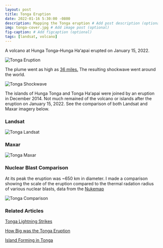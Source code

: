 ```yaml
---
layout: post
title: Tonga Eruption
date: 2022-01-16 5:30:00 -0800
description: Mapping the Tonga eruption # Add post description (optional)
img: tonga-cover.jpg # Add image post (optional)
fig-caption: # Add figcaption (optional)
tags: [landsat, volcano]
---
```


A volcano at Hunga Tonga–Hunga Haʻapai erupted on January 15, 2022. 

![Tonga Eruption]({{site.baseurl}}/assets/img/tonga-eruption.gif)

The plume went as high as [36 miles.](https://earthobservatory.nasa.gov/images/149474/tonga-volcano-plume-reached-the-mesosphere) The resulting shockwave went around the world.

![Tonga Shockwave]({{site.baseurl}}/assets/img/tonga-shockwave.gif)

The islands of Hunga Tonga and Tonga Haʻapai were joined by an eruption in December 2014. Not much remained of the volcano or islands after the eruption on January 15, 2022. See the comparison of both Landsat and Maxar imagery below.

### Landsat

![Tonga Landsat]({{site.baseurl}}/assets/img/tonga-landsat.jpg)

### Maxar

![Tonga Maxar]({{site.baseurl}}/assets/img/tonga-maxar.jpg)

### Nuclear Blast Comparison

At its peak the eruption was ~650 km in diameter. I made a comparison showing the scale of the eruption compared to the thermal radation radius of various nuclear blasts, data from the [Nukemap](https://nuclearsecrecy.com/nukemap/)

![Tonga Comparison]({{site.baseurl}}/assets/img/tonga-comparison.png)

### Related Articles

[Tonga Lightning Strikes](https://graphics.reuters.com/TONGA-VOLCANO/LIGHTNING/zgpomjdbypd/)

[How Big was the Tonga Eruption](https://graphics.reuters.com/TONGA-VOLCANO/lgpdwjyqbvo/)

[Island Forming in Tonga](https://svs.gsfc.nasa.gov/4726)
